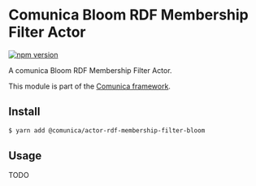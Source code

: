 # Comunica Bloom RDF Membership Filter Actor

[![npm version](https://badge.fury.io/js/%40comunica%2Factor-rdf-membership-filter-bloom.svg)](https://www.npmjs.com/package/@comunica/actor-rdf-membership-filter-bloom)

A comunica Bloom RDF Membership Filter Actor.

This module is part of the [Comunica framework](https://github.com/comunica/comunica).

## Install

```bash
$ yarn add @comunica/actor-rdf-membership-filter-bloom
```

## Usage

TODO
